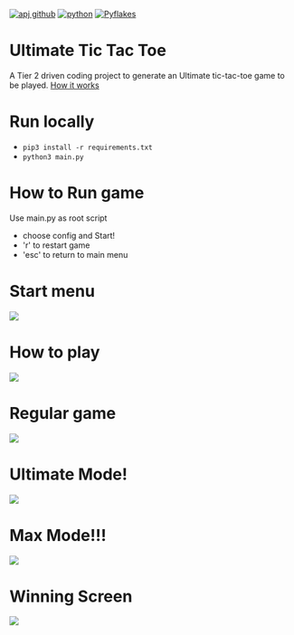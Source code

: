 [![apj github](https://img.shields.io/badge/GitHub-adamj335-181717.svg?style=flat&logo=github)](https://github.com/adamj335)
[![python](https://img.shields.io/badge/Python-3.11-3776AB.svg?style=flat&logo=python&logoColor=white)](https://www.python.org)
[![Pyflakes](https://github.com/AdamJ335/ultimate-Tic-Tac-Twist/actions/workflows/pyflakes.yml/badge.svg?branch=main)](https://github.com/AdamJ335/ultimate-Tic-Tac-Twist/actions/workflows/pyflakes.yml)

# Ultimate Tic Tac Toe
A Tier 2 driven coding project to generate an Ultimate tic-tac-toe game to be played. [How it works](https://www.thegamegal.com/2018/09/01/ultimate-tic-tac-toe/)

# Run locally
- `pip3 install -r requirements.txt`
- `python3 main.py`

# How to Run game
Use main.py as root script
- choose config and Start!
- 'r' to restart game
- 'esc' to return to main menu

# Start menu
<img src="./assets/Screenshots/screenshot1-menu.png">

# How to play
<img src="./assets/Screenshots/screenshot6-howtoplay.png">

# Regular game 
<img src="./assets/Screenshots/screenshot2-regular.png">

# Ultimate Mode!
<img src="./assets/Screenshots/screenshot3-ultimate.png">

# Max Mode!!!
<img src="./assets/Screenshots/screenshot4-max.png">

# Winning Screen
<img src="./assets/Screenshots/screenshot5-winner.png">